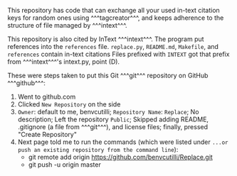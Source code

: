 This repository has code that can exchange all your used in-text citation keys
for random ones using ^^^tagcreator^^^, and keeps adherence to
the structure of file managed by ^^^intext^^^.

This repository is also cited by InText ^^^intext^^^. The program put references
into the `references` file. `replace.py`, `README.md`, `Makefile`, and
`references` contain in-text citations Files prefixed with `INTEXT` got that
prefix from ^^^intext^^^'s intext.py, point (D).

These were steps taken to put this Git ^^^git^^^ repository on GitHub ^^^github^^^:

1. Went to github.com
2. Clicked `New Repository` on the side
3. `Owner`: default to me, benvcutilli; `Repository Name`: `Replace`;
   No description; Left the repository `Public`; Skipped adding README,
   .gitignore (a file from ^^^git^^^), and license files; finally, pressed
   "Create Repository"
4. Next page told me to run the commands (which were listed under `...or push
   an existing repository from the command line`):
   * git remote add origin https://github.com/benvcutilli/Replace.git
   * git push -u origin master
